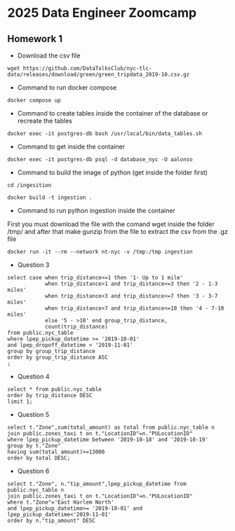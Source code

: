 # 2025 Data Engineer Zoomcamp

## Homework 1

- Download the csv file

``` 
wget https://github.com/DataTalksClub/nyc-tlc-data/releases/download/green/green_tripdata_2019-10.csv.gz
```

- Command to run docker compose
```
docker compose up
```

- Command to create tables inside the container of the database or recreate the tables
```
docker exec -it postgres-db bash /usr/local/bin/data_tables.sh
```

- Command to get inside the container
```
docker exec -it postgres-db psql -d database_nyc -U aalonso
```

- Command to build the image of python (get inside the folder first)
```
cd /ingesition

docker build -t ingestion .
```

- Command to run python ingestion inside the container

First you must download the file with the comand wget inside the folder /tmp/ and after that make gunzip from the file to extract the csv from the .gz file 
```
docker run -it --rm --network nt-nyc -v /tmp:/tmp ingestion 
```

- Question 3
```
select case when trip_distance<=1 then '1- Up to 1 mile'
			when trip_distance>1 and trip_distance<=3 then '2 - 1-3 miles'
			when trip_distance>3 and trip_distance<=7 then '3 - 3-7 miles'
			when trip_distance>7 and trip_distance<=10 then '4 - 7-10 miles'
			else '5 - >10' end group_trip_distance,
			count(trip_distance)
from public.nyc_table
where lpep_pickup_datetime >= '2019-10-01' 
and lpep_dropoff_datetime < '2019-11-01'
group by group_trip_distance
order by group_trip_distance ASC
;
```

- Question 4
```
select * from public.nyc_table
order by trip_distance DESC
limit 1;
```

- Question 5
```
select t."Zone",sum(total_amount) as total from public.nyc_table n
join public.zones_taxi t on t."LocationID"=n."PULocationID"
where lpep_pickup_datetime between '2019-10-18' and '2019-10-19'
group by t."Zone"
having sum(total_amount)>=13000
order by total DESC;
```

- Question 6
```
select t."Zone", n."tip_amount",lpep_pickup_datetime from public.nyc_table n
join public.zones_taxi t on t."LocationID"=n."PULocationID"
where t."Zone"='East Harlem North'
and lpep_pickup_datetime>= '2019-10-01' and lpep_pickup_datetime<'2019-11-01'
order by n."tip_amount" DESC
```